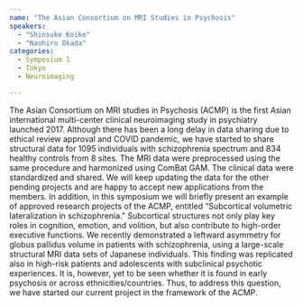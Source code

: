 ```yaml
---
name: "The Asian Consortium on MRI Studies in Psychosis"
speakers:
  - "Shinsuke Koike"
  - "Naohiro Okada"
categories:
  - Symposium 1
  - Tokyo
  - Neuroimaging

---
```


The Asian Consortium on MRI studies in Psychosis (ACMP) is the first Asian international multi-center clinical neuroimaging study in psychiatry launched 2017. Although there has been a long delay in data sharing due to ethical review approval and COVID pandemic, we have started to share structural data for 1095 individuals with schizophrenia spectrum and 834 healthy controls from 8 sites. The MRI data were preprocessed using the same procedure and harmonized using ComBat GAM. The clinical data were standardized and shared. We will keep updating the data for the other pending projects and are happy to accept new applications from the members. In addition, in this symposium we will briefly present an example of approved research projects of the ACMP, entitled “Subcortical volumetric lateralization in schizophrenia.” Subcortical structures not only play key roles in cognition, emotion, and volition, but also contribute to high-order executive functions. We recently demonstrated a leftward asymmetry for globus pallidus volume in patients with schizophrenia, using a large-scale structural MRI data sets of Japanese individuals. This finding was replicated also in high-risk patients and adolescents with subclinical psychotic experiences. It is, however, yet to be seen whether it is found in early psychosis or across ethnicities/countries. Thus, to address this question, we have started our current project in the framework of the ACMP.
